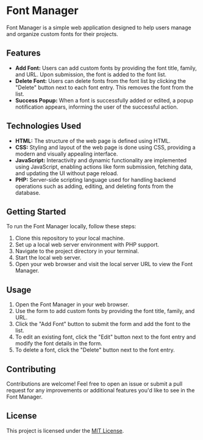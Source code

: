 # Font Manager

Font Manager is a simple web application designed to help users manage and organize custom fonts for their projects.

## Features

- **Add Font:** Users can add custom fonts by providing the font title, family, and URL. Upon submission, the font is added to the font list.
- **Delete Font:** Users can delete fonts from the font list by clicking the "Delete" button next to each font entry. This removes the font from the list.
- **Success Popup:** When a font is successfully added or edited, a popup notification appears, informing the user of the successful action.

## Technologies Used

- **HTML:** The structure of the web page is defined using HTML.
- **CSS:** Styling and layout of the web page is done using CSS, providing a modern and visually appealing interface.
- **JavaScript:** Interactivity and dynamic functionality are implemented using JavaScript, enabling actions like form submission, fetching data, and updating the UI without page reload.
- **PHP:** Server-side scripting language used for handling backend operations such as adding, editing, and deleting fonts from the database.

## Getting Started

To run the Font Manager locally, follow these steps:

1. Clone this repository to your local machine.
2. Set up a local web server environment with PHP support.
3. Navigate to the project directory in your terminal.
4. Start the local web server.
5. Open your web browser and visit the local server URL to view the Font Manager.

## Usage

1. Open the Font Manager in your web browser.
2. Use the form to add custom fonts by providing the font title, family, and URL.
3. Click the "Add Font" button to submit the form and add the font to the list.
4. To edit an existing font, click the "Edit" button next to the font entry and modify the font details in the form.
5. To delete a font, click the "Delete" button next to the font entry.

## Contributing

Contributions are welcome! Feel free to open an issue or submit a pull request for any improvements or additional features you'd like to see in the Font Manager.

## License

This project is licensed under the [MIT License](LICENSE).
